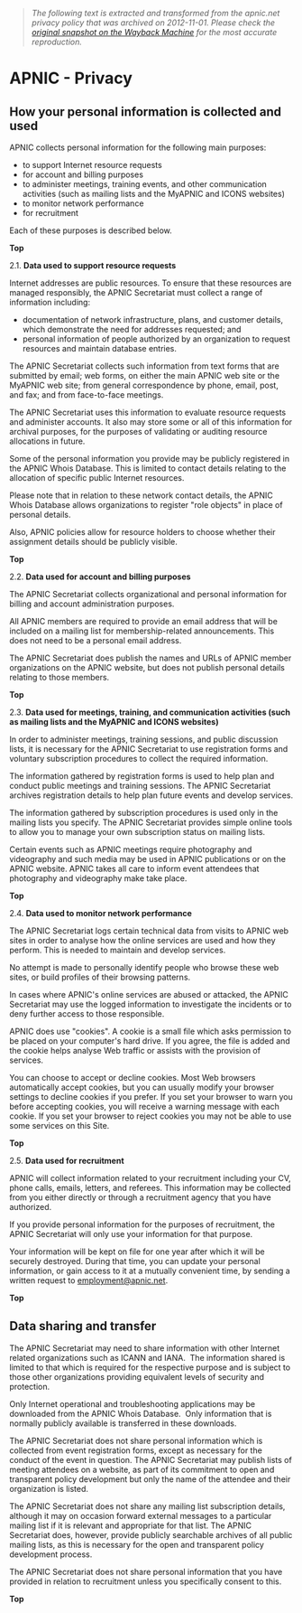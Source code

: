 > *The following text is extracted and transformed from the apnic.net privacy policy that was archived on 2012-11-01. Please check the [original snapshot on the Wayback Machine](https://web.archive.org/web/20121101153249id_/http%3A//www.apnic.net/apnic-info/privacy) for the most accurate reproduction.*

# APNIC - Privacy

## How your personal information is collected and used

APNIC collects personal information for the following main purposes:

  * to support Internet resource requests
  * for account and billing purposes
  * to administer meetings, training events, and other communication activities (such as mailing lists and the MyAPNIC and ICONS websites)
  * to monitor network performance
  * for recruitment



Each of these purposes is described below.

**Top**

2.1. **Data used to support resource requests**

Internet addresses are public resources. To ensure that these resources are managed responsibly, the APNIC Secretariat must collect a range of information including:

  * documentation of network infrastructure, plans, and customer details, which demonstrate the need for addresses requested; and
  * personal information of people authorized by an organization to request resources and maintain database entries.



The APNIC Secretariat collects such information from text forms that are submitted by email; web forms, on either the main APNIC web site or the MyAPNIC web site; from general correspondence by phone, email, post, and fax; and from face-to-face meetings.

The APNIC Secretariat uses this information to evaluate resource requests and administer accounts. It also may store some or all of this information for archival purposes, for the purposes of validating or auditing resource allocations in future.

Some of the personal information you provide may be publicly registered in the APNIC Whois Database. This is limited to contact details relating to the allocation of specific public Internet resources.

Please note that in relation to these network contact details, the APNIC Whois Database allows organizations to register "role objects" in place of personal details.

Also, APNIC policies allow for resource holders to choose whether their assignment details should be publicly visible.

**Top**

2.2. **Data used for account and billing purposes**

The APNIC Secretariat collects organizational and personal information for billing and account administration purposes.

All APNIC members are required to provide an email address that will be included on a mailing list for membership-related announcements. This does not need to be a personal email address.

The APNIC Secretariat does publish the names and URLs of APNIC member organizations on the APNIC website, but does not publish personal details relating to those members.

**Top**

2.3. **Data used for meetings, training, and communication activities (such as mailing lists and the MyAPNIC and ICONS websites)**

In order to administer meetings, training sessions, and public discussion lists, it is necessary for the APNIC Secretariat to use registration forms and voluntary subscription procedures to collect the required information.

The information gathered by registration forms is used to help plan and conduct public meetings and training sessions. The APNIC Secretariat archives registration details to help plan future events and develop services.

The information gathered by subscription procedures is used only in the mailing lists you specify. The APNIC Secretariat provides simple online tools to allow you to manage your own subscription status on mailing lists.

Certain events such as APNIC meetings require photography and videography and such media may be used in APNIC publications or on the APNIC website. APNIC takes all care to inform event attendees that photography and videography make take place.

**Top**

2.4. **Data used to monitor network performance**

The APNIC Secretariat logs certain technical data from visits to APNIC web sites in order to analyse how the online services are used and how they perform. This is needed to maintain and develop services.

No attempt is made to personally identify people who browse these web sites, or build profiles of their browsing patterns.

In cases where APNIC's online services are abused or attacked, the APNIC Secretariat may use the logged information to investigate the incidents or to deny further access to those responsible.

APNIC does use "cookies". A cookie is a small file which asks permission to be placed on your computer's hard drive. If you agree, the file is added and the cookie helps analyse Web traffic or assists with the provision of services.

You can choose to accept or decline cookies. Most Web browsers automatically accept cookies, but you can usually modify your browser settings to decline cookies if you prefer. If you set your browser to warn you before accepting cookies, you will receive a warning message with each cookie. If you set your browser to reject cookies you may not be able to use some services on this Site.

**Top**

2.5. **Data used for recruitment**

APNIC will collect information related to your recruitment including your CV, phone calls, emails, letters, and referees. This information may be collected from you either directly or through a recruitment agency that you have authorized.

If you provide personal information for the purposes of recruitment, the APNIC Secretariat will only use your information for that purpose.

Your information will be kept on file for one year after which it will be securely destroyed. During that time, you can update your personal information, or gain access to it at a mutually convenient time, by sending a written request to [employment@apnic.net](mailto:employment@apnic.net).

**Top**

## Data sharing and transfer

The APNIC Secretariat may need to share information with other Internet related organizations such as ICANN and IANA.  The information shared is limited to that which is required for the respective purpose and is subject to those other organizations providing equivalent levels of security and protection.

Only Internet operational and troubleshooting applications may be downloaded from the APNIC Whois Database.  Only information that is normally publicly available is transferred in these downloads.  


The APNIC Secretariat does not share personal information which is collected from event registration forms, except as necessary for the conduct of the event in question. The APNIC Secretariat may publish lists of meeting attendees on a website, as part of its commitment to open and transparent policy development but only the name of the attendee and their organization is listed.  


The APNIC Secretariat does not share any mailing list subscription details, although it may on occasion forward external messages to a particular mailing list if it is relevant and appropriate for that list. The APNIC Secretariat does, however, provide publicly searchable archives of all public mailing lists, as this is necessary for the open and transparent policy development process.

The APNIC Secretariat does not share personal information that you have provided in relation to recruitment unless you specifically consent to this.

**Top**
